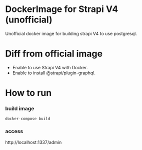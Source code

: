 # DockerImage for Strapi V4 (unofficial)

Unofficial docker image for building strapi V4 to use postgresql.

# Diff from official image

- Enable to use Strapi V4 with Docker.
- Enable to install @strapi/plugin-graphql.

# How to run

### build image

```shell
docker-compose build
```

### access

http://localhost:1337/admin
